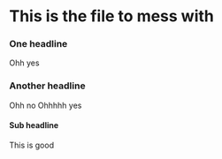 This is the file to mess with
=============================


### One headline

Ohh yes


### Another headline

Ohh no
Ohhhhh yes

#### Sub headline

This is good
